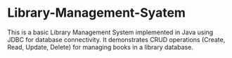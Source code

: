 # Library-Management-Syatem
This is a basic Library Management System implemented in Java using JDBC for database connectivity. It demonstrates CRUD operations (Create, Read, Update, Delete) for managing books in a library database.
